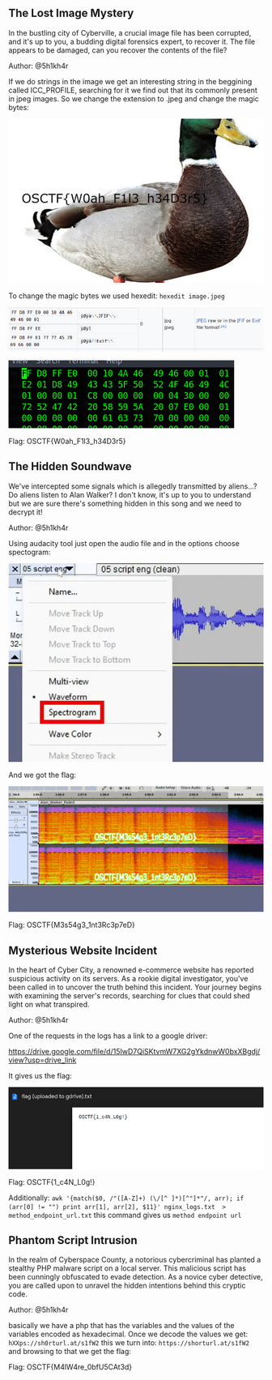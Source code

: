 ## The Lost Image Mystery

In the bustling city of Cyberville, a crucial image file has been corrupted, and it's up to you, a budding digital forensics expert, to recover it. The file appears to be damaged, can you recover the contents of the file?

Author: @5h1kh4r

If we do strings in the image we get an interesting string in the beggining called ICC_PROFILE, searching for it we find out that its commonly present in jpeg images. So we change the extension to .jpeg and change the magic bytes: 

![1720872964022](image/writeup/1720872964022.png)

To change the magic bytes we used hexedit: `hexedit image.jpeg`

![1720873033586](image/writeup/1720873033586.png)

![1720873019198](image/writeup/1720873019198.png)

Flag: OSCTF{W0ah_F1l3_h34D3r5}

## The Hidden Soundwave 

We've intercepted some signals which is allegedly transmitted by aliens...? Do aliens listen to Alan Walker? I don't know, it's up to you to understand but we are sure there's something hidden in this song and we need to decrypt it!

Author: @5h1kh4r

Using audacity tool just open the audio file and in the options choose spectogram:

![1720873630372](image/writeup/1720873630372.png)

And we got the flag:

![1720873546854](image/writeup/1720873546854.png)

Flag: OSCTF{M3s54g3_1nt3Rc3p7eD}

##  Mysterious Website Incident 

In the heart of Cyber City, a renowned e-commerce website has reported suspicious activity on its servers. As a rookie digital investigator, you've been called in to uncover the truth behind this incident. Your journey begins with examining the server's records, searching for clues that could shed light on what transpired.

Author: @5h1kh4r

One of the requests in the logs has a link to a google driver: 

<https://drive.google.com/file/d/15IwD7QiSKtvmW7XG2gYkdnwW0bxXBgdj/view?usp=drive_link>

It gives us the flag:

![1720874233841](image/writeup/1720874233841.png)

Flag: OSCTF{1_c4N_L0g!}

Additionally: `awk '{match($0, /"([A-Z]+) (\/[^ ]*)[^"]*"/, arr); if (arr[0] != "") print arr[1], arr[2], $11}' nginx_logs.txt  > method_endpoint_url.txt` this command gives us `method endpoint url`

##  Phantom Script Intrusion 

In the realm of Cyberspace County, a notorious cybercriminal has planted a stealthy PHP malware script on a local server. This malicious script has been cunningly obfuscated to evade detection. As a novice cyber detective, you are called upon to unravel the hidden intentions behind this cryptic code.

Author: @5h1kh4r

basically we have a php that has the variables and the values of the variables encoded as hexadecimal. Once we decode the values we get: `hXXps://sh0rturl.at/s1fW2` this we turn into: `https://shorturl.at/s1fW2` and browsing to that we get the flag:

Flag: OSCTF{M4lW4re_0bfU5CAt3d}